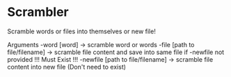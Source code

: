 # Scrambler
Scramble words or files into themselves or new file!

Arguments
-word [word] -> scramble word or words
-file [path to file/filename] -> scramble file content and save into same file if -newfile not provided !!! Must Exist !!!
-newfile [path to file/filename] -> scramble file content into new file (Don't need to exist)
